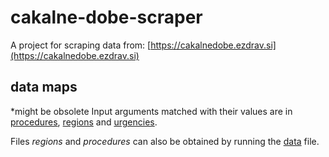# cakalne-dobe-scraper

A project for scraping data from: [https://cakalnedobe.ezdrav.si](https://cakalnedobe.ezdrav.si)

## data maps
*might be obsolete
Input arguments matched with their values are in [procedures](https://github.com/ValterH/cakalne-dobe-scraper/blob/master/procedures.txt), [regions](https://github.com/ValterH/cakalne-dobe-scraper/blob/master/regions.txt) and [urgencies](https://github.com/ValterH/cakalne-dobe-scraper/blob/master/urgencies.txt).

Files *regions* and *procedures* can also be obtained by running the [data](https://github.com/ValterH/cakalne-dobe-scraper/blob/master/data.py) file.


